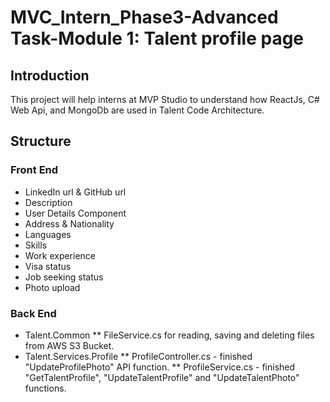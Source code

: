 # MVC_Intern_Phase3-Advanced Task-Module 1: Talent profile page

## Introduction
This project will help interns at MVP Studio to understand how ReactJs, C# Web Api, and MongoDb are used in Talent Code Architecture. 

## Structure
### Front End
  * LinkedIn url & GitHub url
  * Description
  * User Details Component
  * Address & Nationality
  * Languages
  * Skills
  * Work experience
  * Visa status
  * Job seeking status
  * Photo upload
### Back End
  * Talent.Common
    ** FileService.cs for reading, saving and deleting files from AWS S3 Bucket.
  * Talent.Services.Profile
    ** ProfileController.cs - finished "UpdateProfilePhoto" API function.
    ** ProfileService.cs - finished "GetTalentProfile", "UpdateTalentProfile" and "UpdateTalentPhoto" functions.
